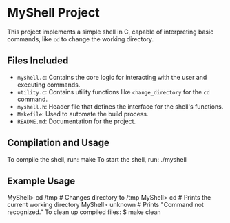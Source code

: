 # MyShell Project
This project implements a simple shell in C, capable of interpreting basic commands, like `cd` to change the working directory.
## Files Included
- `myshell.c`: Contains the core logic for interacting with the user and executing commands.
- `utility.c`: Contains utility functions like `change_directory` for the `cd` command.
- `myshell.h`: Header file that defines the interface for the shell's functions.
- `Makefile`: Used to automate the build process.
- `README.md`: Documentation for the project.
## Compilation and Usage
To compile the shell, run: make
To start the shell, run: ./myshell
## Example Usage
MyShell> cd /tmp # Changes directory to /tmp
MyShell> cd # Prints the current working directory
MyShell> unknown # Prints "Command not recognized."
To clean up compiled files:
$ make clean

